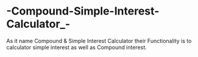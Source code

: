 # -Compound-Simple-Interest-Calculator_-
As it name Compound &amp; Simple  Interest Calculator their Functionality is to calculator simple interest as well as Compound interest.
